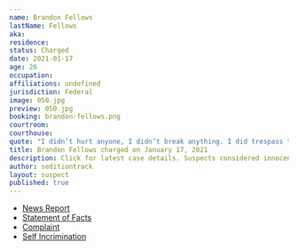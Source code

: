 ```yaml
---
name: Brandon Fellows
lastName: Fellows
aka:
residence:
status: Charged
date: 2021-01-17
age: 26
occupation:
affiliations: undefined
jurisdiction: Federal
image: 050.jpg
preview: 050.jpg
booking: brandon-fellows.png
courtroom:
courthouse:
quote: "I didn’t hurt anyone, I didn’t break anything. I did trespass though, I guess."
title: Brandon Fellows charged on January 17, 2021
description: Click for latest case details. Suspects considered innocent until proven guilty.
author: seditiontrack
layout: suspect
published: true
---
```

- [News Report](https://dailygazette.com/2021/01/17/feds-schenectady-man-charged-in-capital-insurrection/)
- [Statement of Facts](/opa/page/file/1355906/download)
- [Complaint](/opa/page/file/1355901/download)
- [Self Incrimination](https://www.bloomberg.com/news/articles/2021-01-12/-no-regrets-a-capitol-rioter-tells-his-story-from-inside)
